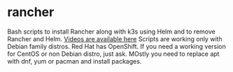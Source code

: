 # rancher
Bash scripts to install Rancher along with k3s using Helm and to remove Rancher and Helm.
[Videos are available here](https://www.youtube.com/watch?v=EHdoshuKyfg&list=PL8iI5aR-61mpmc4du90WnY1crMCw9cOqr)
Scripts are working only with Debian family distros.
Red Hat has OpenShift. If you need a working version for CentOS or non Debian distro, just ask. MOstly you need to replace apt with dnf, yum or pacman and install packages. 
